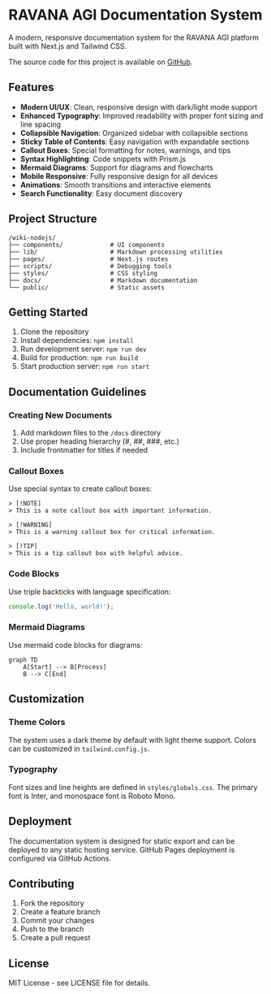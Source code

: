 # RAVANA AGI Documentation System

A modern, responsive documentation system for the RAVANA AGI platform built with Next.js and Tailwind CSS.

The source code for this project is available on [GitHub](https://github.com/OpenSource-Syndicate/RAVANA).

## Features

- **Modern UI/UX**: Clean, responsive design with dark/light mode support
- **Enhanced Typography**: Improved readability with proper font sizing and line spacing
- **Collapsible Navigation**: Organized sidebar with collapsible sections
- **Sticky Table of Contents**: Easy navigation with expandable sections
- **Callout Boxes**: Special formatting for notes, warnings, and tips
- **Syntax Highlighting**: Code snippets with Prism.js
- **Mermaid Diagrams**: Support for diagrams and flowcharts
- **Mobile Responsive**: Fully responsive design for all devices
- **Animations**: Smooth transitions and interactive elements
- **Search Functionality**: Easy document discovery

## Project Structure

```
/wiki-nodejs/
├── components/             # UI components
├── lib/                    # Markdown processing utilities
├── pages/                  # Next.js routes
├── scripts/                # Debugging tools
├── styles/                 # CSS styling
├── docs/                   # Markdown documentation
└── public/                 # Static assets
```

## Getting Started

1. Clone the repository
2. Install dependencies: `npm install`
3. Run development server: `npm run dev`
4. Build for production: `npm run build`
5. Start production server: `npm run start`

## Documentation Guidelines

### Creating New Documents

1. Add markdown files to the `/docs` directory
2. Use proper heading hierarchy (#, ##, ###, etc.)
3. Include frontmatter for titles if needed

### Callout Boxes

Use special syntax to create callout boxes:

```
> [!NOTE]
> This is a note callout box with important information.

> [!WARNING]
> This is a warning callout box for critical information.

> [!TIP]
> This is a tip callout box with helpful advice.
```

### Code Blocks

Use triple backticks with language specification:

```javascript
console.log('Hello, world!');
```

### Mermaid Diagrams

Use mermaid code blocks for diagrams:

```mermaid
graph TD
    A[Start] --> B[Process]
    B --> C[End]
```

## Customization

### Theme Colors

The system uses a dark theme by default with light theme support. Colors can be customized in `tailwind.config.js`.

### Typography

Font sizes and line heights are defined in `styles/globals.css`. The primary font is Inter, and monospace font is Roboto Mono.

## Deployment

The documentation system is designed for static export and can be deployed to any static hosting service. GitHub Pages deployment is configured via GitHub Actions.

## Contributing

1. Fork the repository
2. Create a feature branch
3. Commit your changes
4. Push to the branch
5. Create a pull request

## License

MIT License - see LICENSE file for details.